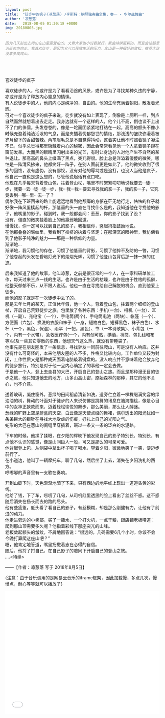 ```yaml
---
layout: post
title:  "徒步中的疯子(凉葱落) /李斯特：钢琴独奏曲全集，卷一 - 华尔兹舞曲"
author: '凉葱落'
date:   2018-08-05 01:30:18 +0800
img: 20180805.jpg
---
```

<h5 style="color:#999; font-size:12px;font-weight:300">图为几天前出去爬山在山里露营拍的。文章大家当小说看就行，我会持续更新的，而且会往超意识形态方向走。我喜欢徒步，是因为它可以释放生活的压力。爬山是一种很好的放松，推荐大伙没事多爬爬山。</h5>
<br>
<br>

喜欢徒步的疯子<br>

喜欢徒步的人，他或许是为了看看沿途的风景，或许是为了寻找某种久违的宁静，亦或许是为了释放内心窒息的情愫。<br>
有人说徒步中的人，他的内心是纯净的，自由的。他的生命充满着朝阳，散发着光辉。<br>
可对一个喜欢徒步的疯子来说，徒步就没有如上表现了，倒像是上厕所一样，到点自然而然就想着出去走走。我身边就有一个这样的人，他个儿不高，倒也谈不上出不了门的侏儒。头发卷卷的，像是一坨面团紧紧地打结在一起。高高的额头不像小时候充盈着纯洁活泼的气息，而是夹插着忧郁怨世的情结，那浅浅的皱纹弥漫着被岁月留下的香甜苦辣。两笔眉毛总是不自觉得抖动，这着实让他不时照着镜子凝注不已，似乎总觉得那里隐藏着内心的秘密，因此会常常看见他一个人拿着镜子蹲在窗前发呆。大而黑的眼睛里闪射出来的光芒，有时让身边的人对他产生不自然的某种退让。那高高的鼻头上缀满了黑点，突兀得很。脸上总是洋溢着傻傻的微笑，哪怕是一阵清风拂来，他都笑好一阵子，在别人面前更是如此了。他的微笑收到了很多的回馈，没有虚伪，没有鄙视，没有对他的辱骂或是追打，也没人当他是疯子，他自己一直也是这么想的，尽管他说起话有点口吃。<br>
他现在几乎每天背着登山包，拄着登山杖，嘴里不时絮絮叨叨地说我要去···徒···步，我要···去···徒···徒···步，我···我···我···要去寻找我的影···子，我的影···子，它究竟丢到···哪···里···去···了？<br>
偶尔我在下班回来的路上能远远地看到他颓靡的身躯在茫无地行走，怯怯的样子就好像一阵风里椟起的杆，那低垂的头一直在寻找什么是的，我知道他在寻找他的影子，他嘴里的影子。碰到时，我一般都会问：葱葱，你的影子找到了没？<br>
没有，僵直的微笑挂着脸上的他羸弱地回道。<br>
慢慢找，你一定可以找到自己的影子，我相信你，竖起拇指鼓励地说。<br>
在他那叠叠的皱纹里，我看到了推挤的执着与坚定；在那深沉的眼神里，我仿佛看到了他影子纯净的魅力——那是一种信仰的力量。<br>
渐渐地...<br>
渐渐地，我习惯他的存在，习惯了他低垂的背影，习惯了他猝不及防的一瞥，习惯了他卷起的头发在昏暗灯光下的熠熠光辉，习惯了他登山包背后那一抹一抹的红迹。<br>


后来我知道了他的故事，他叫凉葱，之前是很正常的一个人，在一家科研单位工作，每天过来三点一线的生活。也许是由于生活的枯燥，也许是由于性格的孤僻，他整天郁郁不乐，从不跟人说话。他也一直在寻找给自己解脱的机会，直到他爱上徒步。<br>
而他的影子就是在一次徒步中丢了的。<br>
那是去年七月的某天，正值休年假，他一个人，背着登山包，拄着两个细细的登山杖，开启自己荒野徒步之旅。包里放了各种东西：手机(一台)、相机（一台）、耳机（一副）、充电宝（一个）、手电筒(两个)、手电筒电池（两块）、帐篷（一个）、方便面（六包）、换洗的衣服和袜子（一身，短袖白色，短裤黑色，袜子白色）、水杯（一个，黑色，保温）、雨伞（一把，黑色）、书（一本诗歌集）、小背包（一个，内有一个水带）、急救医疗包(一个，内有创可贴，碘酒，棉签，包扎线和布等)以及一些其它零散的东西，他想天气这么热，就没有带睡袋了。<br>
他事先是在朋友圈发了一条信息，寻找驴友一同前往爬山，可是没有人响应。这并没有什么可奇怪的，本来他朋友圈的人不多，性格又比较内向，工作单位又较为封闭，工作性质又是那种成天面着电脑敲着键盘的。没人响应并不意味着他会放弃他的徒步旅行，特别是对于他一旦内心确定了的事他一定会去做。<br>
于是他一个人，登上去圭县的大巴，开启自己的登山之旅。而且是那种漫无目的徒步之旅，他只知道他去的地方，山多山高山密，原始森林的那种，其它的他不关心，也不介意。<br>

透着玻璃，凝住窗外，葱绿的田间稻苗清新如洗，道旁伫立着一棵棵缀满笑容的绿油油的树，舞动的叶面对于徒步的人来说仿佛是跳舞的讯息在脑海描绘，像是心目中的女神正款款而来，迈着轻松愉悦的舞步，那么美丽，那么让人醉迷。<br>
葱绿的旷野上空是蔚蓝的天空，白云像是天使点缀的舞裙，偶尔透出的阳光犹如一条条巨大的银针在寻找大地受虐的伤痕，好扎上自己的光阳之气。<br>
蛇形的大巴在葱山的间缝里穿插着，碾过一条又一条的泛白的水泥路。<br>

下车的时候，他揉了揉眼，在夕阳的辉映下他发现自己的影子特别长，特别长，有点他不认识的感觉，像是山间巨人一般，可又是那么的可亲可爱。<br>
他背起登上包，从侧袋中拿出杯子喝了喝水，望着夕阳，微微地笑了一笑，便迈步前行了。<br>
在小道边，他叫了一辆摩托车，聊了几句，然后坐了上去，消失在夕阳洗礼的西方。<br>
哼嘟嘟的声音里有一支歌在奏响。<br>

开到山脚下时，天色渐渐地暗了下来，只有西边的地平线上现出一道道昏黄的彩线。<br>
他给了钱，下了车，唠叨了几句，从司机红里透黑的脸上看出了丝丝不惑。这不惑随后消失在扬长而去的路的尽头。<br>
他有些疲惫，低头看了看自己的影子，有丝模糊，却是那么刚健有力。让他有了前进的动力。<br>
他走进旁边的小卖部，买了一瓶水、一个打火机，一点干粮，跟店铺老板唠道：<br>
爬到那山顶需要多久呢？他指着彩线下那座突兀的山峰。<br>
老板敛起额头的皱纹，不屑地回答说：“很远的，几码需要6几个小时，你该不会今晚打算爬这座山吧？”<br>
嗯，他肯定地答道，嘴里扬撒着志在必得的自信。<br>
随后，他捋了捋自己，在自己影子的陪同下开启自己的登山之旅。<br>
....<待续>





——【作者：凉葱落 写于 2018年8月5日】

{注意：由于音乐调用的是网易云音乐的iframe框架，因此加载慢，多点几次，慢慢点，耐心等等就可以播放了}
<iframe frameborder="0" src="//music.163.com/outchain/player?type=1&id=3391091&auto=1&height=430" allowfullscreen style="width:100%;height:400px"></iframe>
